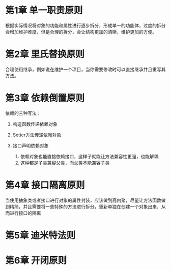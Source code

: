 # 第1章 单一职责原则 

根据实际情况将对象的功能和属性进行逐步拆分，形成单一的功能体，过度的拆分会增加维护难度，但是合理的拆分，会让结构更加的清晰，维护更加的方便。

# 第2章 里氏替换原则 

合理使用继承，例如说在维护一个项目，当你需要修改时可以直接继承并且重写其方法。

# 第3章 依赖倒置原则 

依赖的三种写法：

1. 构造函数传递依赖对象

2. Setter方法传递依赖对象 

3. 接口声明依赖对象 
   1. 依赖对象也能直接依赖接口，这样子就能让方法兼容性更强，也能解耦
   2. 这种都是子类兼容父类，而父类不能兼容子类

# 第4章 接口隔离原则 

当使用抽象类或者接口进行对象的属性封装，应该做到高内聚，尽量让方法函数做到精简，并且需要将一些特殊的方法进行拆分，重新单独在创建一个对象出来，从而进行接口的隔离

# 第5章 迪米特法则 

# 第6章 开闭原则